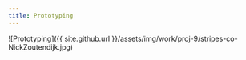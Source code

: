 ```yaml
---
title: Prototyping
---
```


![Prototyping]({{ site.github.url }}/assets/img/work/proj-9/stripes-co-NickZoutendijk.jpg)

